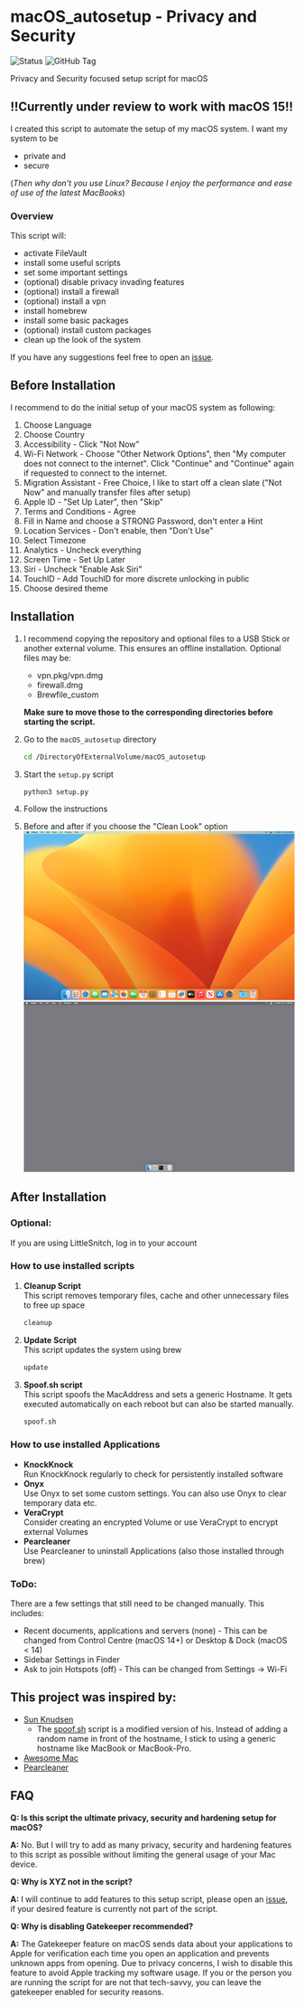 # macOS_autosetup - Privacy and Security

![Status](https://img.shields.io/badge/status-Work_in_Progress-yellow)
![GitHub Tag](https://img.shields.io/github/v/tag/tortugato/macOS_autosetup)

Privacy and Security focused setup script for macOS

## !!Currently under review to work with macOS 15!!

I created this script to automate the setup of my macOS system. I want my system to be

- private and
- secure

(<em>Then why don't you use Linux? Because I enjoy the performance and ease of use of the latest MacBooks</em>)

### Overview

This script will:

- activate FileVault
- install some useful scripts
- set some important settings
- (optional) disable privacy invading features
- (optional) install a firewall
- (optional) install a vpn
- install homebrew
- install some basic packages
- (optional) install custom packages
- clean up the look of the system

If you have any suggestions feel free to open an [issue](https://github.com/tortugato/macOS_autosetup/issues/new/choose).

## Before Installation

I recommend to do the initial setup of your macOS system as following:

1. Choose Language
2. Choose Country
3. Accessibility - Click "Not Now"
4. Wi-Fi Network - Choose "Other Network Options", then "My computer does not connect to the internet". Click "Continue" and "Continue" again if requested to connect to the internet.
5. Migration Assistant - Free Choice, I like to start off a clean slate ("Not Now" and manually transfer files after setup)
6. Apple ID - "Set Up Later", then "Skip"
7. Terms and Conditions - Agree
8. Fill in Name and choose a STRONG Password, don't enter a Hint
9. Location Services - Don't enable, then "Don't Use"
10. Select Timezone
11. Analytics - Uncheck everything
12. Screen Time - Set Up Later
13. Siri - Uncheck "Enable Ask Siri"
14. TouchID - Add TouchID for more discrete unlocking in public
15. Choose desired theme

## Installation

1. I recommend copying the repository and optional files to a USB Stick or another external volume. This ensures an offline installation.
   Optional files may be:

   - vpn.pkg/vpn.dmg
   - firewall.dmg
   - Brewfile_custom

   **Make sure to move those to the corresponding directories before starting the script.**

2. Go to the `macOS_autosetup` directory

   ```bash
   cd /DirectoryOfExternalVolume/macOS_autosetup
   ```

3. Start the `setup.py` script

   ```bash
   python3 setup.py
   ```

4. Follow the instructions
5. Before and after if you choose the "Clean Look" option\
   ![Before](https://github.com/tortugato/macOS_autosetup/blob/main/img/original.jpg) ![After](https://github.com/tortugato/macOS_autosetup/blob/main/img/clean.jpg)

## After Installation

### Optional:

If you are using LittleSnitch, log in to your account

### How to use installed scripts

1. **Cleanup Script**\
    This script removes temporary files, cache and other unnecessary files to free up space

   ```bash
   cleanup
   ```

2. **Update Script**\
   This script updates the system using brew

   ```bash
   update
   ```

3. **Spoof.sh script**\
    This script spoofs the MacAddress and sets a generic Hostname. It gets executed automatically on each reboot but can also be started manually.
   ```bash
   spoof.sh
   ```

### How to use installed Applications

- **KnockKnock**\
  Run KnockKnock regularly to check for persistently installed software
- **Onyx**\
  Use Onyx to set some custom settings. You can also use Onyx to clear temporary data etc.
- **VeraCrypt**\
  Consider creating an encrypted Volume or use VeraCrypt to encrypt external Volumes
- **Pearcleaner**\
  Use Pearcleaner to uninstall Applications (also those installed through brew)

### ToDo:

There are a few settings that still need to be changed manually. This includes:

- Recent documents, applications and servers (none) - This can be changed from Control Centre (macOS 14+) or Desktop & Dock (macOS < 14)
- Sidebar Settings in Finder
- Ask to join Hotspots (off) - This can be changed from Settings -> Wi-Fi

## This project was inspired by:

- [Sun Knudsen](https://github.com/sunknudsen)
  - The [spoof.sh](https://github.com/sunknudsen/privacy-guides/tree/master/how-to-spoof-mac-address-and-hostname-automatically-at-boot-on-macos) script is a modified version of his. Instead of adding a random name in front of the hostname, I stick to using a generic hostname like MacBook or MacBook-Pro.
- [Awesome Mac](https://github.com/jaywcjlove/awesome-mac)
- [Pearcleaner](https://github.com/alienator88/Pearcleaner)

## FAQ

**Q: Is this script the ultimate privacy, security and hardening setup for macOS?**

**A:** No. But I will try to add as many privacy, security and hardening features to this script as possible without limiting the general usage of your Mac device.

**Q: Why is XYZ not in the script?**

**A:** I will continue to add features to this setup script, please open an [issue](https://github.com/tortugato/macOS_autosetup/issues/new/choose), if your desired feature is currently not part of the script.

**Q: Why is disabling Gatekeeper recommended?**

**A:** The Gatekeeper feature on macOS sends data about your applications to Apple for verification each time you open an application and prevents unknown apps from opening. Due to privacy concerns, I wish to disable this feature to avoid Apple tracking my software usage.
If you or the person you are running the script for are not that tech-savvy, you can leave the gatekeeper enabled for security reasons.
